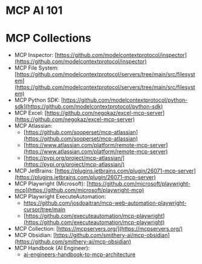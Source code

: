 # MCP AI 101


# MCP Collections

- MCP Inspector: [https://github.com/modelcontextprotocol/inspector](https://github.com/modelcontextprotocol/inspector)
- MCP File System: [https://github.com/modelcontextprotocol/servers/tree/main/src/filesystem](https://github.com/modelcontextprotocol/servers/tree/main/src/filesystem)
- MCP Python SDK: [https://github.com/modelcontextprotocol/python-sdk](https://github.com/modelcontextprotocol/python-sdk)
- MCP Excel: [https://github.com/negokaz/excel-mcp-server](https://github.com/negokaz/excel-mcp-server)
- MCP Atlassian:
    - [https://github.com/sooperset/mcp-atlassian](https://github.com/sooperset/mcp-atlassian)
    - [https://www.atlassian.com/platform/remote-mcp-server](https://www.atlassian.com/platform/remote-mcp-server)
    - [https://pypi.org/project/mcp-atlassian/](https://pypi.org/project/mcp-atlassian/)
- MCP JetBrains: [https://plugins.jetbrains.com/plugin/26071-mcp-server](https://plugins.jetbrains.com/plugin/26071-mcp-server)
- MCP Playwright (Microsoft): [https://github.com/microsoft/playwright-mcp](https://github.com/microsoft/playwright-mcp)
- MCP Playwright ExecuteAutomation:
    - https://github.com/josdoaitran/mcp-web-automation-playwright-cursor/tree/main
    - [https://github.com/executeautomation/mcp-playwright](https://github.com/executeautomation/mcp-playwright)
- MCP Collection: [https://mcpservers.org/](https://mcpservers.org/)
- MCP Obsidian: [https://github.com/smithery-ai/mcp-obsidian](https://github.com/smithery-ai/mcp-obsidian)
- MCP Handbook (AI Engineer):
	- [ai-engineers-handbook-to-mcp-architecture](https://pub.towardsai.net/ai-engineers-handbook-to-mcp-architecture-6c45aece69e4)
